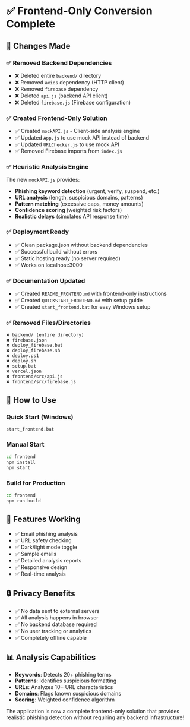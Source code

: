 # ✅ Frontend-Only Conversion Complete

## 🔄 Changes Made

### ✅ Removed Backend Dependencies
- ❌ Deleted entire `backend/` directory
- ❌ Removed `axios` dependency (HTTP client)
- ❌ Removed `firebase` dependency
- ❌ Deleted `api.js` (backend API client)
- ❌ Deleted `firebase.js` (Firebase configuration)

### ✅ Created Frontend-Only Solution
- ✅ Created `mockAPI.js` - Client-side analysis engine
- ✅ Updated `App.js` to use mock API instead of backend
- ✅ Updated `URLChecker.js` to use mock API
- ✅ Removed Firebase imports from `index.js`

### ✅ Heuristic Analysis Engine
The new `mockAPI.js` provides:
- **Phishing keyword detection** (urgent, verify, suspend, etc.)
- **URL analysis** (length, suspicious domains, patterns)
- **Pattern matching** (excessive caps, money amounts)
- **Confidence scoring** (weighted risk factors)
- **Realistic delays** (simulates API response time)

### ✅ Deployment Ready
- ✅ Clean package.json without backend dependencies
- ✅ Successful build without errors
- ✅ Static hosting ready (no server required)
- ✅ Works on localhost:3000

### ✅ Documentation Updated
- ✅ Created `README_FRONTEND.md` with frontend-only instructions
- ✅ Created `QUICKSTART_FRONTEND.md` with setup guide
- ✅ Created `start_frontend.bat` for easy Windows setup

### ✅ Removed Files/Directories
```
❌ backend/ (entire directory)
❌ firebase.json
❌ deploy_firebase.bat
❌ deploy_firebase.sh
❌ deploy.ps1
❌ deploy.sh
❌ setup.bat
❌ vercel.json
❌ frontend/src/api.js
❌ frontend/src/firebase.js
```

## 🚀 How to Use

### Quick Start (Windows)
```cmd
start_frontend.bat
```

### Manual Start
```bash
cd frontend
npm install
npm start
```

### Build for Production
```bash
cd frontend
npm run build
```

## 🎯 Features Working
- ✅ Email phishing analysis
- ✅ URL safety checking
- ✅ Dark/light mode toggle
- ✅ Sample emails
- ✅ Detailed analysis reports
- ✅ Responsive design
- ✅ Real-time analysis

## 🔒 Privacy Benefits
- ✅ No data sent to external servers
- ✅ All analysis happens in browser
- ✅ No backend database required
- ✅ No user tracking or analytics
- ✅ Completely offline capable

## 📊 Analysis Capabilities
- **Keywords**: Detects 20+ phishing terms
- **Patterns**: Identifies suspicious formatting
- **URLs**: Analyzes 10+ URL characteristics
- **Domains**: Flags known suspicious domains
- **Scoring**: Weighted confidence algorithm

The application is now a complete frontend-only solution that provides realistic phishing detection without requiring any backend infrastructure!
